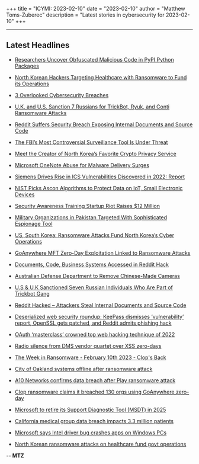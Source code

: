 +++
title = "ICYMI: 2023-02-10"
date = "2023-02-10"
author = "Matthew Toms-Zuberec"
description = "Latest stories in cybersecurity for 2023-02-10"
+++

---------------------------------------------------------------------------
## Latest Headlines
- [Researchers Uncover Obfuscated Malicious Code in PyPI Python Packages](https://thehackernews.com/2023/02/researchers-uncover-obfuscated.html)

- [North Korean Hackers Targeting Healthcare with Ransomware to Fund its Operations](https://thehackernews.com/2023/02/north-korean-hackers-targeting.html)

- [3 Overlooked Cybersecurity Breaches](https://thehackernews.com/2023/02/3-overlooked-cybersecurity-breaches.html)

- [U.K. and U.S. Sanction 7 Russians for TrickBot, Ryuk, and Conti Ransomware Attacks](https://thehackernews.com/2023/02/uk-and-us-sanction-7-russians-for.html)

- [Reddit Suffers Security Breach Exposing Internal Documents and Source Code](https://thehackernews.com/2023/02/reddit-suffers-security-breach-exposing.html)

- [The FBI’s Most Controversial Surveillance Tool Is Under Threat](https://www.wired.com/story/fbi-section-702/)

- [Meet the Creator of North Korea’s Favorite Crypto Privacy Service](https://www.wired.com/story/sinbad-crypto-mixer-north-korean-hackers/)

- [Microsoft OneNote Abuse for Malware Delivery Surges](https://www.securityweek.com/microsoft-onenote-abuse-for-malware-delivery-surges/)

- [Siemens Drives Rise in ICS Vulnerabilities Discovered in 2022: Report](https://www.securityweek.com/siemens-drives-rise-in-ics-vulnerabilities-discovered-in-2022-report/)

- [NIST Picks Ascon Algorithms to Protect Data on IoT, Small Electronic Devices](https://www.securityweek.com/nist-picks-ascon-algorithms-to-protect-data-on-iot-small-electronic-devices/)

- [Security Awareness Training Startup Riot Raises $12 Million](https://www.securityweek.com/security-awareness-training-startup-riot-raises-12-million/)

- [Military Organizations in Pakistan Targeted With Sophisticated Espionage Tool](https://www.securityweek.com/military-organizations-in-pakistan-targeted-with-sophisticated-espionage-tool/)

- [US, South Korea: Ransomware Attacks Fund North Korea’s Cyber Operations](https://www.securityweek.com/us-south-korea-ransomware-attacks-fund-north-koreas-cyber-operations/)

- [GoAnywhere MFT Zero-Day Exploitation Linked to Ransomware Attacks](https://www.securityweek.com/goanywhere-mft-zero-day-exploitation-linked-to-ransomware-attacks/)

- [Documents, Code, Business Systems Accessed in Reddit Hack](https://www.securityweek.com/documents-code-business-systems-accessed-in-reddit-hack/)

- [Australian Defense Department to Remove Chinese-Made Cameras](https://www.securityweek.com/australian-defense-department-to-remove-chinese-made-cameras/)

- [U.S & U.K Sanctioned Seven Russian Individuals Who Are Part of Trickbot Gang](https://cybersecuritynews.com/seven-russian-individuals/)

- [Reddit Hacked – Attackers Steal Internal Documents and Source Code](https://cybersecuritynews.com/reddit-hacked/)

- [Deserialized web security roundup: KeePass dismisses ‘vulnerability’ report, OpenSSL gets patched, and Reddit admits phishing hack](https://portswigger.net/daily-swig/deserialized-web-security-roundup-keepass-dismisses-vulnerability-report-openssl-gets-patched-and-reddit-admits-phishing-hack)

- [OAuth ‘masterclass’ crowned top web hacking technique of 2022](https://portswigger.net/daily-swig/oauth-masterclass-crowned-top-web-hacking-technique-of-2022)

- [Radio silence from DMS vendor quartet over XSS zero-days](https://portswigger.net/daily-swig/radio-silence-from-dms-vendor-quartet-over-xss-zero-days)

- [The Week in Ransomware - February 10th 2023 - Clop's Back](https://www.bleepingcomputer.com/news/security/the-week-in-ransomware-february-10th-2023-clops-back/)

- [City of Oakland systems offline after ransomware attack](https://www.bleepingcomputer.com/news/security/city-of-oakland-systems-offline-after-ransomware-attack/)

- [A10 Networks confirms data breach after Play ransomware attack](https://www.bleepingcomputer.com/news/security/a10-networks-confirms-data-breach-after-play-ransomware-attack/)

- [Clop ransomware claims it breached 130 orgs using GoAnywhere zero-day](https://www.bleepingcomputer.com/news/security/clop-ransomware-claims-it-breached-130-orgs-using-goanywhere-zero-day/)

- [Microsoft to retire its Support Diagnostic Tool (MSDT) in 2025](https://www.bleepingcomputer.com/news/microsoft/microsoft-to-retire-its-support-diagnostic-tool-msdt-in-2025/)

- [California medical group data breach impacts 3.3 million patients](https://www.bleepingcomputer.com/news/security/california-medical-group-data-breach-impacts-33-million-patients/)

- [Microsoft says Intel driver bug crashes apps on Windows PCs](https://www.bleepingcomputer.com/news/microsoft/microsoft-says-intel-driver-bug-crashes-apps-on-windows-pcs/)

- [North Korean ransomware attacks on healthcare fund govt operations](https://www.bleepingcomputer.com/news/security/north-korean-ransomware-attacks-on-healthcare-fund-govt-operations/)

**-- MTZ**